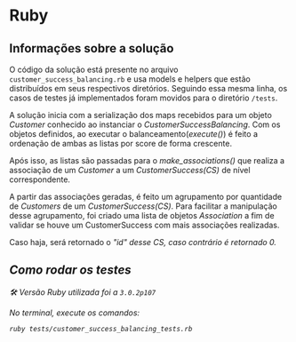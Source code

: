 # Ruby

## Informações sobre a solução

O código da solução está presente no arquivo `customer_success_balancing.rb` e usa models e helpers que estão distribuídos em seus respectivos diretórios. Seguindo essa mesma linha, os casos de testes já implementados foram movidos para o diretório `/tests`.

A solução inicia com a serialização dos maps recebidos para um objeto <i>Customer</i> conhecido ao instanciar o <i>CustomerSuccessBalancing</i>. Com os objetos definidos, ao executar o balanceamento(<i>execute()</i>) é feito a ordenação de ambas as listas por score de forma crescente.

Após isso, as listas são passadas para o <i>make_associations()</i> que realiza a associação de um <i>Customer</i> a um <i>CustomerSuccess(CS)</i> de nível correspondente.

A partir das associações geradas, é feito um agrupamento por quantidade de <i>Customers</i> de um <i>CustomerSuccess(CS)</i>. Para facilitar a manipulação desse agrupamento, foi criado uma lista de objetos <i>Association</i> a fim de validar se houve um CustomerSuccess com mais associações realizadas.

Caso haja, será retornado o <i>"id"</id> desse <i>CS</i>, caso contrário é retornado 0.

## Como rodar os testes

🛠️ Versão Ruby utilizada foi a `3.0.2p107`

No terminal, execute os comandos:

```
ruby tests/customer_success_balancing_tests.rb
```
